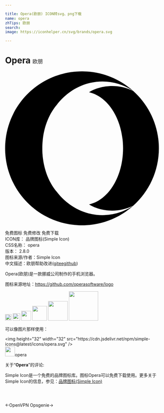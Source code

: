 ```yaml
---

title: Opera(欧朋) ICON转svg、png下载
name: opera
zhTips: 欧朋
search: 
image: https://iconhelper.cn/svg/brands/opera.svg

---
```


# Opera  <small style="font-size: 60%;font-weight: 100">欧朋</small>

<div id="svg" class="svg-wrap">
<svg role="img" viewBox="0 0 24 24" xmlns="http://www.w3.org/2000/svg"><title>Opera icon</title><path d="M8.051 5.238c-1.328 1.566-2.186 3.883-2.246 6.48v.564c.061 2.598.918 4.912 2.246 6.479 1.721 2.236 4.279 3.654 7.139 3.654 1.756 0 3.4-.537 4.807-1.471C17.879 22.846 15.074 24 12 24c-.192 0-.383-.004-.57-.014C5.064 23.689 0 18.436 0 12 0 5.371 5.373 0 12 0h.045c3.055.012 5.84 1.166 7.953 3.055-1.408-.93-3.051-1.471-4.81-1.471-2.858 0-5.417 1.42-7.14 3.654h.003zM24 12c0 3.556-1.545 6.748-4.002 8.945-3.078 1.5-5.946.451-6.896-.205 3.023-.664 5.307-4.32 5.307-8.74 0-4.422-2.283-8.075-5.307-8.74.949-.654 3.818-1.703 6.896-.205C22.455 5.25 24 8.445 24 12z"/></svg>
</div>
<detail full-name='opera'></detail>

<div class="detail-page">
<p>
<span><span class="badge-success badge">免费图标</span> <span class="badge-success badge">免费修改</span>  <span class="badge-success badge">免费下载</span> </span>
<br/>
<span>
ICON库：
<span class="badge-secondary badge">品牌图标(Simple Icon)</span> 
</span>
<br/>
<span>
CSS名称：
<span class="badge-secondary badge">opera</span> 
</span>

<br/>
<span>
版本：
<span class="badge-secondary badge">2.8.0</span> 
</span>
<br/>
<span>图标来源/作者：<span class="badge-light badge">Simple Icon</span></span> 
<br/>
<span class="zh-detail">中文描述：<span class="badge-primary badge">欧朋</span><span class="help-link"><span>帮助改进</span>(<a href="https://gitee.com/liuwave/icon-helper/edit/master/json/brands/opera.json" target="_blank" rel="noopener noreferrer">gitee</a><a href="https://github.com/liuwave/icon-helper/edit/master/json/brands/opera.json" target="_blank" rel="noopener noreferrer">github</a></span>)</span><br/>
</p>
</div><div class="description description alert alert-light"><p>Opera(欧朋)是一款挪威公司制作的手机浏览器。</p><p>图标来源地址：<a href="https://github.com/operasoftware/logo" target="_blank" rel="noopener noreferrer">https://github.com/operasoftware/logo</a></p></div>
<div class="alert alert-dark">
<img height="21" width="21" src="https://cdn.jsdelivr.net/npm/simple-icons@latest/icons/opera.svg" />
<img height="24" width="24" src="https://cdn.jsdelivr.net/npm/simple-icons@latest/icons/opera.svg" />
<img height="32" width="32" src="https://cdn.jsdelivr.net/npm/simple-icons@latest/icons/opera.svg" />
<img height="48" width="48" src="https://cdn.jsdelivr.net/npm/simple-icons@latest/icons/opera.svg" />
<img height="64" width="64" src="https://cdn.jsdelivr.net/npm/simple-icons@latest/icons/opera.svg" />
<img height="96" width="96" src="https://cdn.jsdelivr.net/npm/simple-icons@latest/icons/opera.svg" />

</div>
<div>
  <p>可以像图片那样使用：    
  </p>
  <div class="alert alert-primary" style="font-size: 14px">
    &lt;img height="32" width="32" src="https://cdn.jsdelivr.net/npm/simple-icons@latest/icons/opera.svg" /&gt;
    <copy-btn content='<img height="32" width="32" src="https://cdn.jsdelivr.net/npm/simple-icons@latest/icons/opera.svg" />'></copy-btn>
  </div>
  <div class="alert alert-secondary">
    <img height="32" width="32" src="https://cdn.jsdelivr.net/npm/simple-icons@latest/icons/opera.svg" />opera
    <copy-btn content="opera" btn-title="复制图标名称"></copy-btn>
  </div>
</div>
<div class="icon-detail__container">
<p>关于“<b>Opera</b>”的评论:</p>
</div>
<Vssue title="关于“Opera”的评论" />
<div><p>Simple Icon是一个免费的品牌图标库。图标Opera可以免费下载使用。更多关于  Simple Icon的信息，参见：<a target="_blank" href="https://iconhelper.cn/brands.html">品牌图标(Simple Icon)</a>
</p></div>


<div style="padding:2rem 0 " class="page-nav"><p class="inner"><span class="prev">←<router-link to="/icon/openvpn.html">OpenVPN</router-link></span> <span class="next"><router-link to="/icon/opsgenie.html">Opsgenie</router-link>→</span></p></div>
